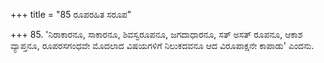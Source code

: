 +++
title = "85 ರೂಪರಹಿತ ಸರೂಪ"

+++
85. 'ನಿರಾಕಾರನೂ, ಸಾಕಾರನೂ, ಶಿವಸ್ವರೂಪನೂ, ಜಗದಾಧಾರನೂ, ಸತ್ ಅಸತ್ ರೂಪನೂ, ಆಕಾಶ ವ್ಯಾಪ್ತನೂ, ರೂಪರಸಗಂಧವೇ ಮೊದಲಾದ ವಿಷಯಗಳಿಗೆ ನಿಲುಕದವನೂ ಆದ ವಿರೂಪಾಕ್ಷನೇ ಕಾಪಾಡು' ಎಂದನು.